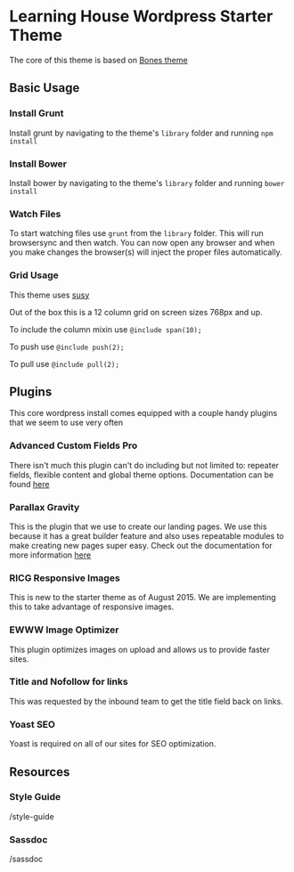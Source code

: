 # Learning House Wordpress Starter Theme

The core of this theme is based on [Bones theme](https://github.com/eddiemachado/bones)

## Basic Usage

### Install Grunt

Install grunt by navigating to the theme's `library` folder and running `npm install`

### Install Bower

Install bower by navigating to the theme's `library` folder and running `bower install`

### Watch Files

To start watching files use `grunt` from the `library` folder. This will run browsersync and then watch. You can now open any browser and when you make changes the browser(s) will inject the proper files automatically.

### Grid Usage

This theme uses [susy](http://susy.oddbird.net/)

Out of the box this is a 12 column grid on screen sizes 768px and up.

To include the column mixin use `@include span(10);`

To push use `@include push(2);`

To pull use `@include pull(2);`


## Plugins

This core wordpress install comes equipped with a couple handy plugins that we seem to use very often

### Advanced Custom Fields Pro

There isn't much this plugin can't do including but not limited to: repeater fields, flexible content and global theme options. Documentation can be found [here](http://www.advancedcustomfields.com/pro/)

### Parallax Gravity

This is the plugin that we use to create our landing pages. We use this because it has a great builder feature and also uses repeatable modules to make creating new pages super easy. Check out the documentation for more information [here](http://sakuraplugins.com/docs/gravity_documentation/)

### RICG Responsive Images

This is new to the starter theme as of August 2015. We are implementing this to take advantage of responsive images.

### EWWW Image Optimizer

This plugin optimizes images on upload and allows us to provide faster sites.

### Title and Nofollow for links

This was requested by the inbound team to get the title field back on links.

### Yoast SEO

Yoast is required on all of our sites for SEO optimization.

## Resources

### Style Guide
/style-guide

### Sassdoc
/sassdoc

